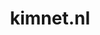 ---
layout: post
title:  "kimnet.nl"
internal_url:  "/dutchgov/kimnet.nl.html"
subdomains_count: 8
all_subdomains_count: 12
urls_count: 7
ssl_rank: 0
http_rank: 69.285714285714
url_link: /data/kimnet.nl/urls.txt
all_subdomains_link: /data/kimnet.nl/all_subdomains.txt
subdomains_link: /data/kimnet.nl/subdomains.txt
categories: dutchgov
---